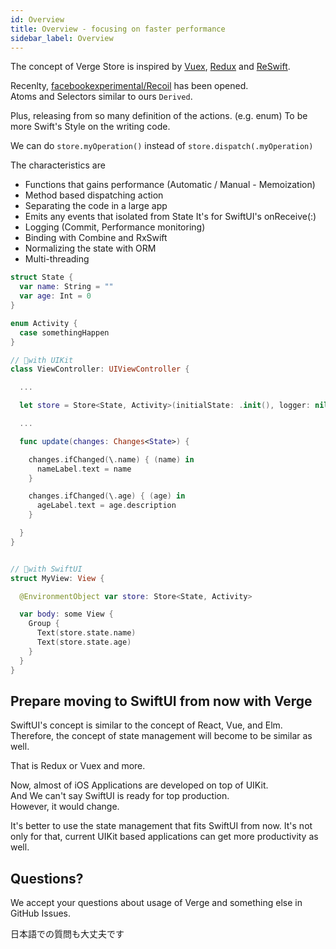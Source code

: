 ```yaml
---
id: Overview
title: Overview - focusing on faster performance
sidebar_label: Overview
---
```


The concept of Verge Store is inspired by [Vuex](https://vuex.vuejs.org/), [Redux](https://redux.js.org/) and [ReSwift](https://github.com/ReSwift/ReSwift).

Recenlty, [facebookexperimental/Recoil](https://github.com/facebookexperimental/Recoil) has been opened.  
Atoms and Selectors similar to ours `Derived`.

Plus, releasing from so many definition of the actions. (e.g. enum)
To be more Swift's Style on the writing code.

We can do `store.myOperation()` instead of `store.dispatch(.myOperation)`

The characteristics are

- Functions that gains performance (Automatic / Manual - Memoization)
- Method based dispatching action
- Separating the code in a large app
- Emits any events that isolated from State It's for SwiftUI's onReceive\(:\)
- Logging \(Commit, Performance monitoring\)
- Binding with Combine and RxSwift
- Normalizing the state with ORM
- Multi-threading

```swift
struct State {
  var name: String = ""
  var age: Int = 0
}

enum Activity {
  case somethingHappen
}

// 🌟with UIKit
class ViewController: UIViewController {

  ...

  let store = Store<State, Activity>(initialState: .init(), logger: nil)

  ...

  func update(changes: Changes<State>) {

    changes.ifChanged(\.name) { (name) in
      nameLabel.text = name
    }

    changes.ifChanged(\.age) { (age) in
      ageLabel.text = age.description
    }

  }
}


// 🌟with SwiftUI
struct MyView: View {

  @EnvironmentObject var store: Store<State, Activity>

  var body: some View {
    Group {
      Text(store.state.name)
      Text(store.state.age)
    }
  }
}
```

## Prepare moving to SwiftUI from now with Verge

SwiftUI's concept is similar to the concept of React, Vue, and Elm. <br/>
Therefore, the concept of state management will become to be similar as well.

That is Redux or Vuex and more.

Now, almost of iOS Applications are developed on top of UIKit.<br/>
And We can't say SwiftUI is ready for top production. <br/>
However, it would change.

It's better to use the state management that fits SwiftUI from now. It's not only for that, current UIKit based applications can get more productivity as well.

## Questions?

We accept your questions about usage of Verge and something else in GitHub Issues.

日本語での質問も大丈夫です
